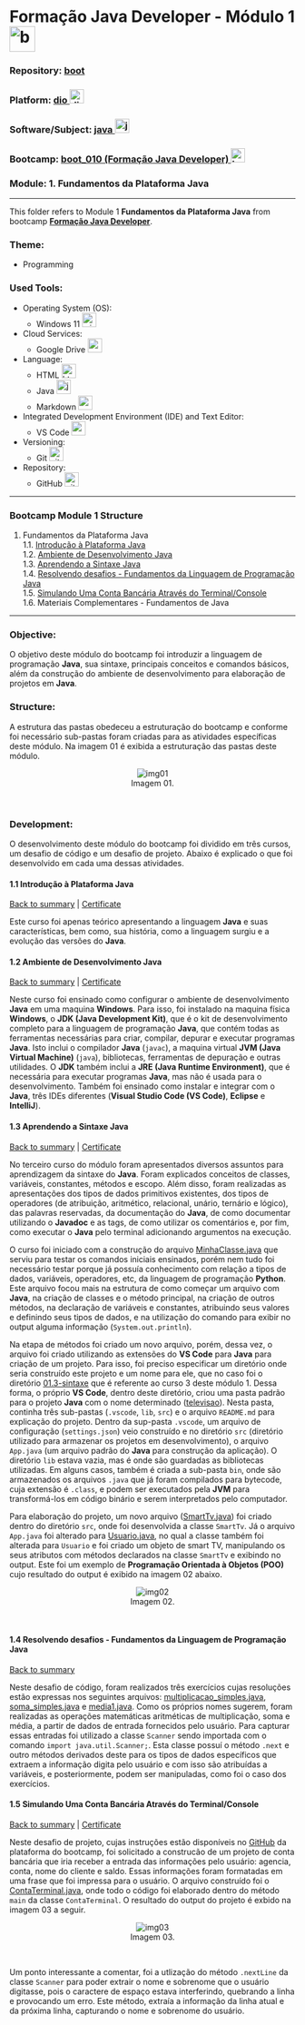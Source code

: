 # Formação Java Developer - Módulo 1   <img src="../0-aux/logo_boot.png" alt="boot_010" width="auto" height="45">

### Repository: [boot](../../../../)   
### Platform: <a href="../../../">dio   <img src="https://github.com/PedroHeeger/main/blob/main/0-aux/logos/plataforma/dio.jpeg" alt="dio" width="auto" height="25"></a>   
### Software/Subject: <a href="../../">java   <img src="https://cdn.jsdelivr.net/gh/devicons/devicon/icons/java/java-original.svg" alt="java" width="auto" height="25"></a>
### Bootcamp: <a href="../">boot_010 (Formação Java Developer)   <img src="../0-aux/logo_boot.png" alt="boot_010" width="auto" height="25"></a>
### Module: 1. Fundamentos da Plataforma Java 

---

This folder refers to Module 1 **Fundamentos da Plataforma Java** from bootcamp [**Formação Java Developer**](../).

### Theme:
- Programming

### Used Tools:
- Operating System (OS): 
  - Windows 11 <img src="https://github.com/PedroHeeger/main/blob/main/0-aux/logos/software/windows11.png" alt="windows11" width="auto" height="25">
- Cloud Services:
  - Google Drive <img src="https://github.com/PedroHeeger/main/blob/main/0-aux/logos/software/google_drive.png" alt="google_drive" width="auto" height="25">
- Language:
  - HTML   <img src="https://cdn.jsdelivr.net/gh/devicons/devicon/icons/html5/html5-original.svg" alt="html" width="auto" height="25">
  - Java   <img src="https://cdn.jsdelivr.net/gh/devicons/devicon/icons/java/java-original.svg" alt="java" width="auto" height="25"></a>
  - Markdown   <img src="https://cdn.jsdelivr.net/gh/devicons/devicon/icons/markdown/markdown-original.svg" alt="markdown" width="auto" height="25">
- Integrated Development Environment (IDE) and Text Editor:
  - VS Code   <img src="https://cdn.jsdelivr.net/gh/devicons/devicon/icons/vscode/vscode-original.svg" alt="vscode" width="auto" height="25">
- Versioning: 
  - Git   <img src="https://cdn.jsdelivr.net/gh/devicons/devicon/icons/git/git-original.svg" alt="git" width="auto" height="25">
- Repository:
  - GitHub   <img src="https://cdn.jsdelivr.net/gh/devicons/devicon/icons/github/github-original.svg" alt="github" width="auto" height="25">

---

### Bootcamp Module 1 Structure
1. <a name="item1">Fundamentos da Plataforma Java</a><br>
  1.1. <a href="#item1.1">Introdução à Plataforma Java</a><br>
  1.2. <a href="#item1.2">Ambiente de Desenvolvimento Java</a><br>
  1.3. <a href="#item1.3">Aprendendo a Sintaxe Java</a><br>
  1.4. <a href="#item1.4">Resolvendo desafios - Fundamentos da Linguagem de Programação Java</a><br>
  1.5. <a href="#item1.5">Simulando Uma Conta Bancária Através do Terminal/Console</a><br>
  1.6. Materiais Complementares - Fundamentos de Java  

---

### Objective:
O objetivo deste módulo do bootcamp foi introduzir a linguagem de programação **Java**, sua sintaxe, principais conceitos e comandos básicos, além da construção do ambiente de desenvolvimento para elaboração de projetos em **Java**.

### Structure:
A estrutura das pastas obedeceu a estruturação do bootcamp e conforme foi necessário sub-pastas foram criadas para as atividades específicas deste módulo. Na imagem 01 é exibida a estruturação das pastas deste módulo.

<div align="Center"><figure>
    <img src="../0-aux/md1-img01.png" alt="img01"><br>
    <figcaption>Imagem 01.</figcaption>
</figure></div><br>

### Development:
O desenvolvimento deste módulo do bootcamp foi dividido em três cursos, um desafio de código e um desafio de projeto. Abaixo é explicado o que foi desenvolvido em cada uma dessas atividades.

<a name="item1.1"><h4>1.1 Introdução à Plataforma Java</h4></a>[Back to summary](#item1) | <a href="https://github.com/PedroHeeger/main/blob/main/cert_ti/04-curso/programming/java/(23-08-26)_Introducao...Plataforma_Java_PH_DIO.pdf">Certificate</a>

Este curso foi apenas teórico apresentando a linguagem **Java** e suas características, bem como, sua história, como a linguagem surgiu e a evolução das versões do **Java**.

<a name="item1.2"><h4>1.2 Ambiente de Desenvolvimento Java</h4></a>[Back to summary](#item1) | <a href="https://github.com/PedroHeeger/main/blob/main/cert_ti/04-curso/programming/java/(23-08-26)_Ambiente...Desenvolvimento_Java_PH_DIO.pdf">Certificate</a>

Neste curso foi ensinado como configurar o ambiente de desenvolvimento **Java** em uma maquina **Windows**. Para isso, foi instalado na maquina física **Windows**, o **JDK (Java Development Kit)**, que é o kit de desenvolvimento completo para a linguagem de programação **Java**, que contém todas as ferramentas necessárias para criar, compilar, depurar e executar programas **Java**. Isto inclui o compilador **Java** (`javac`), a maquina virtual **JVM (Java Virtual Machine)** (`java`), bibliotecas, ferramentas de depuração e outras utilidades. O **JDK** também inclui a **JRE (Java Runtime Environment)**, que é necessária para executar programas **Java**, mas não é usada para o desenvolvimento. Também foi ensinado como instalar e integrar com o **Java**, três IDEs diferentes (**Visual Studio Code (VS Code)**, **Eclipse** e **IntelliJ**).

<a name="item1.3"><h4>1.3 Aprendendo a Sintaxe Java</h4></a>[Back to summary](#item1) | <a href="https://github.com/PedroHeeger/main/blob/main/cert_ti/04-curso/programming/java/(23-08-27)_Aprendendo...Sintaxe_Java_PH_DIO.pdf">Certificate</a>

No terceiro curso do módulo foram apresentados diversos assuntos para aprendizagem da sintaxe do **Java**. Foram explicados conceitos de classes, variáveis, constantes, métodos e escopo. Além disso, foram realizadas as apresentações dos tipos de dados primitivos existentes, dos tipos de operadores (de atribuição, aritmético, relacional, unário, ternário e lógico), das palavras reservadas, da documentação do **Java**, de como documentar utilizando o **Javadoc** e as tags, de como utilizar os comentários e, por fim, como executar o **Java** pelo terminal adicionando argumentos na execução. 

O curso foi iniciado com a construção do arquivo [MinhaClasse.java](01.3-sintaxe/MinhaClasse.java) que serviu para testar os comandos iniciais ensinados, porém nem tudo foi necessário testar porque já possuía conhecimento com relação a tipos de dados, variáveis, operadores, etc, da linguagem de programação **Python**. Este arquivo focou mais na estrutura de como começar um arquivo com **Java**, na criação de classes e o método principal, na criação de outros métodos, na declaração de variáveis e constantes, atribuindo seus valores e definindo seus tipos de dados, e na utilização do comando para exibir no output alguma informação (`System.out.println`).

Na etapa de métodos foi criado um novo arquivo, porém, dessa vez, o arquivo foi criado utilizando as extensões do **VS Code** para **Java** para criação de um projeto. Para isso, foi preciso especificar um diretório onde seria construído este projeto e um nome para ele, que no caso foi o diretório [01.3-sintaxe](01.3-sintaxe/) que é referente ao curso 3 deste módulo 1. Dessa forma, o próprio **VS Code**, dentro deste diretório, criou uma pasta padrão para o projeto **Java** com o nome determinado ([televisao](./01.3-sintaxe/televisao/)). Nesta pasta, continha três sub-pastas (`.vscode`, `lib`, `src`) e o arquivo `README.md` para explicação do projeto. Dentro da sup-pasta `.vscode`, um arquivo de configuração (`settings.json`) veio construído e no diretório `src` (diretório utilizado para armazenar os projetos em desenvolvimento), o arquivo `App.java` (um arquivo padrão do **Java** para construção da aplicação). O diretório `lib` estava vazia, mas é onde são guardadas as bibliotecas utilizadas. Em alguns casos, também é criada a sub-pasta `bin`, onde são armazenados os arquivos `.java` que já foram compilados para bytecode, cuja extensão é `.class`, e podem ser executados pela **JVM** para transformá-los em código binário e serem interpretados pelo computador. 

Para elaboração do projeto, um novo arquivo ([SmartTv.java](01.3-sintaxe/televisao/src/SmartTv.java)) foi criado dentro do diretório `src`, onde foi desenvolvida a classe `SmartTv`. Já o arquivo `App.java` foi alterado para [Usuario.java](./01.3-sintaxe/televisao/src/Usuario.java), no qual a classe também foi alterada para `Usuario` e foi criado um objeto de smart TV, manipulando os seus atributos com métodos declarados na classe `SmartTv` e exibindo no output. Este foi um exemplo de **Programação Orientada à Objetos (POO)** cujo resultado do output é exibido na imagem 02 abaixo.

<div align="Center"><figure>
    <img src="../0-aux/md1-img02.png" alt="img02"><br>
    <figcaption>Imagem 02.</figcaption>
</figure></div><br>

<a name="item1.4"><h4>1.4 Resolvendo desafios - Fundamentos da Linguagem de Programação Java</h4></a>[Back to summary](#item1)

Neste desafio de código, foram realizados três exercícios cujas resoluções estão expressas nos seguintes arquivos: [multiplicacao_simples.java](01.4-desafios/multiplicacao_simples.java), [soma_simples.java](01.4-desafios/soma_simples.java) e [media1.java](01.4-desafios/media1.java). Como os próprios nomes sugerem, foram realizadas as operações matemáticas aritméticas de multiplicação, soma e média, a partir de dados de entrada fornecidos pelo usuário. Para capturar essas entradas foi utilizado a classe `Scanner` sendo importada com o comando `import java.util.Scanner;`. Esta classe possuí o método `.next` e outro métodos derivados deste para os tipos de dados específicos que extraem a informação digita pelo usuário e com isso são atribuídas a variáveis, e posteriormente, podem ser manipuladas, como foi o caso dos exercícios.

<a name="item1.5"><h4>1.5 Simulando Uma Conta Bancária Através do Terminal/Console</h4></a>[Back to summary](#item1) | <a href="https://github.com/PedroHeeger/main/blob/main/cert_ti/04-curso/programming/java/(23-08-27)_Simulando...Conta_Bancaria...PH_DIO.pdf">Certificate</a>

Neste desafio de projeto, cujas instruções estão disponíveis no [GitHub](https://github.com/digitalinnovationone/trilha-java-basico/tree/main/desafios/sintaxe) da plataforma do bootcamp, foi solicitado a construcão de um projeto de conta bancária que iria receber a entrada das informações pelo usuário: agencia, conta, nome do cliente e saldo. Essas informações foram formatadas em uma frase que foi impressa para o usuário. O arquivo construído foi o [ContaTerminal.java](./01.5-conta_bancaria/ContaTerminal.java), onde todo o código foi elaborado dentro do método `main` da classe `ContaTerminal`. O resultado do output do projeto é exbido na imagem 03 a seguir.

<div align="Center"><figure>
    <img src="../0-aux/md1-img03.png" alt="img03"><br>
    <figcaption>Imagem 03.</figcaption>
</figure></div><br>

Um ponto interessante a comentar, foi a utlização do método `.nextLine` da classe `Scanner` para poder extrair o nome e sobrenome que o usuário digitasse, pois o caractere de espaço estava interferindo, quebrando a linha e provocando um erro. Este método, extraía a informação da linha atual e da próxima linha, capturando o nome e sobrenome do usuário.